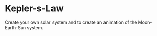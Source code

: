 # Kepler-s-Law
Create your own solar system and to create an animation of the Moon-Earth-Sun system.
